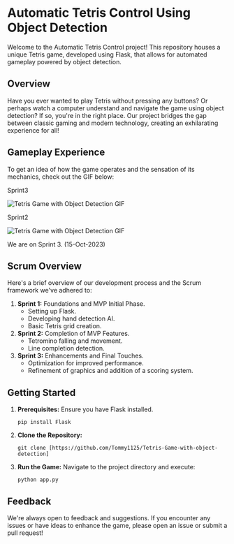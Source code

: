
<!DOCTYPE html>
<html lang="en">
<head>
    <meta charset="UTF-8">
    <meta http-equiv="X-UA-Compatible" content="IE=edge">
    <meta name="viewport" content="width=device-width, initial-scale=1.0">

</head>
<body>

<h1>Automatic Tetris Control Using Object Detection</h1>

<p>Welcome to the Automatic Tetris Control project! This repository houses a unique Tetris game, developed using Flask, that allows for automated gameplay powered by object detection.</p>

<h2>Overview</h2>
<p>Have you ever wanted to play Tetris without pressing any buttons? Or perhaps watch a computer understand and navigate the game using object detection? If so, you're in the right place. Our project bridges the gap between classic gaming and modern technology, creating an exhilarating experience for all!</p>

<h2>Gameplay Experience</h2>
<p>To get an idea of how the game operates and the sensation of its mechanics, check out the GIF below:</p>
<p>Sprint3</p>
<img src="https://github.com/Tommy1125/Tetris-Game-with-object-detection/assets/103258148/060517a3-c9f7-4302-bfaf-30f223fbd6d1" alt="Tetris Game with Object Detection GIF">
<p>Sprint2</p>
<img src="https://github.com/Tommy1125/Tetris-Game-with-object-detection/assets/103258148/0d676dd6-68ae-4fde-a3c3-df130be81dfa" alt="Tetris Game with Object Detection GIF">

<p>We are on Sprint 3. (15-Oct-2023)</p>


<h2>Scrum Overview</h2>
<p>Here's a brief overview of our development process and the Scrum framework we've adhered to:</p>
<ol>
    <li><strong>Sprint 1:</strong> Foundations and MVP Initial Phase.
        <ul>
            <li>Setting up Flask.</li>
            <li>Developing hand detection AI.</li>
            <li>Basic Tetris grid creation.</li>
        </ul>
    </li>
    <li><strong>Sprint 2:</strong> Completion of MVP Features.
        <ul>
            <li>Tetromino falling and movement.</li>
            <li>Line completion detection.</li>
        </ul>
    </li>
    <li><strong>Sprint 3:</strong> Enhancements and Final Touches.
        <ul>
            <li>Optimization for improved performance.</li>
            <li>Refinement of graphics and addition of a scoring system.</li>
        </ul>
    </li>
</ol>

<h2>Getting Started</h2>
<ol>
    <li><strong>Prerequisites:</strong> Ensure you have Flask installed.
        <pre><code>pip install Flask</code></pre>
    </li>
    <li><strong>Clone the Repository:</strong> 
        <pre><code>git clone [https://github.com/Tommy1125/Tetris-Game-with-object-detection]</code></pre>
    </li>
    <li><strong>Run the Game:</strong> Navigate to the project directory and execute:
        <pre><code>python app.py</code></pre>
    </li>
</ol>

<h2>Feedback</h2>
<p>We're always open to feedback and suggestions. If you encounter any issues or have ideas to enhance the game, please open an issue or submit a pull request!</p>

</body>
</html>

